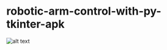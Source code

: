 # robotic-arm-control-with-py-tkinter-apk


![alt text](https://i.ibb.co/PhZG9RM/photo-2018-12-16-19-58-08.jpg)
